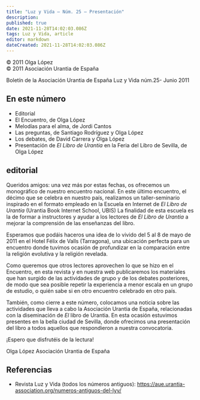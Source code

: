 ```yaml
---
title: "Luz y Vida — Núm. 25 — Presentación"
description: 
published: true
date: 2021-11-28T14:02:03.086Z
tags: Luz y Vida, article
editor: markdown
dateCreated: 2021-11-28T14:02:03.086Z
---
```


<p class="v-card v-sheet theme--light grey lighten-3 px-2">© 2011 Olga López<br>© 2011 Asociación Urantia de España</p>

Boletín de la Asociación Urantia de España
Luz y Vida núm.25- Junio 2011

## En este número

- Editorial
- El Encuentro, de Olga López
- Melodías para el alma, de Jordi Cantos
- Las preguntas, de Santiago Rodríguez y Olga López
- Los debates, de David Carrera y Olga López
- Presentación de _El Libro de Urantia_ en la Feria del Libro de Sevilla, de Olga López

## editorial

Queridos amigos: una vez más por estas fechas, os ofrecemos un monográfico de nuestro encuentro nacional. En este último encuentro, el décimo que se celebra en nuestro país, realizamos un taller-seminario inspirado en el formato empleado en la Escuela en Internet de _El Libro de Urantia_ (Urantia Book Internet School, UBIS) La finalidad de esta escuela es la de formar a instructores y ayudar a los lectores de _El Libro de Urantia_ a mejorar la comprensión de las enseñanzas del libro.

Esperamos que podáis haceros una idea de lo vivido del 5 al 8 de mayo de 2011 en el Hotel Félix de Valls (Tarragona), una ubicación perfecta para un encuentro donde tuvimos ocasión de profundizar en la comparación entre la religión evolutiva y la religión revelada.

Como queremos que otros lectores aprovechen lo que se hizo en el Encuentro, en esta revista y en nuestra web publicaremos los materiales que han surgido de las actividades de grupo y de los debates posteriores, de modo que sea posible repetir la experiencia a menor escala en un grupo de estudio, o quién sabe si en otro encuentro celebrado en otro país.

También, como cierre a este número, colocamos una noticia sobre las actividades que lleva a cabo la Asociación Urantia de España, relacionadas con la diseminación de $E l$ libro de Urantia. En esta ocasión estuvimos presentes en la bella ciudad de Sevilla, donde ofrecimos una presentación del libro a todos aquellos que respondieron a nuestra convocatoria.

¡Espero que disfrutéis de la lectura!

Olga López
Asociación Urantia de España 

## Referencias

- Revista Luz y Vida (todos los números antiguos): https://aue.urantia-association.org/numeros-antiguos-del-lyv/